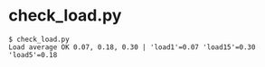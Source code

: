 # check_load.py

    $ check_load.py
    Load average OK 0.07, 0.18, 0.30 | 'load1'=0.07 'load15'=0.30 'load5'=0.18

